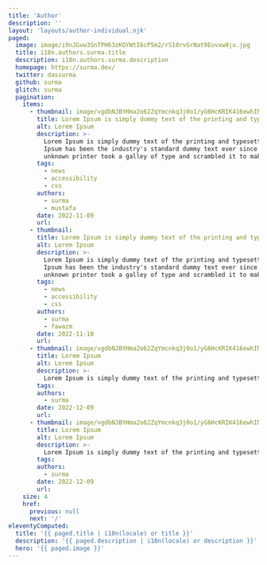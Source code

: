 ```yaml
---
title: 'Author'
description: ''
layout: 'layouts/author-individual.njk'
paged:
  image: image/i9nJGvw3SnTPH63zKOYWtI6cP5m2/rS10rvGrNat9Euvxw8ju.jpg
  title: i18n.authors.surma.title
  description: i18n.authors.surma.description
  homepage: https://surma.dev/
  twitter: dassurma
  github: surma
  glitch: surma
  pagination:
    items:
      - thumbnail: image/vgdbNJBYHma2o62ZqYmcnkq3j0o1/yG6HcKRIK416ewhINL0T.jpg
        title: Lorem Ipsum is simply dummy text of the printing and typesetting industry
        alt: Lorem Ipsum
        description: >-
          Lorem Ipsum is simply dummy text of the printing and typesetting industry. Lorem
          Ipsum has been the industry's standard dummy text ever since the 1500s, when an
          unknown printer took a galley of type and scrambled it to make a type specimen book
        tags:
          - news
          - accessibility
          - css
        authors:
          - surma
          - mustafa
        date: 2022-11-09
        url:
      - thumbnail:
        title: Lorem Ipsum is simply dummy text of the printing and typesetting industry
        alt: Lorem Ipsum
        description: >-
          Lorem Ipsum is simply dummy text of the printing and typesetting industry. Lorem
          Ipsum has been the industry's standard dummy text ever since the 1500s, when an
          unknown printer took a galley of type and scrambled it to make a type specimen book
        tags:
          - news
          - accessibility
          - css
        authors:
          - surma
          - fawazm
        date: 2022-11-10
        url:
      - thumbnail: image/vgdbNJBYHma2o62ZqYmcnkq3j0o1/yG6HcKRIK416ewhINL0T.jpg
        title: Lorem Ipsum
        alt: Lorem Ipsum
        description: >-
          Lorem Ipsum is simply dummy text of the printing and typesetting industry.
        tags:
        authors:
          - surma
        date: 2022-12-09
        url:
      - thumbnail: image/vgdbNJBYHma2o62ZqYmcnkq3j0o1/yG6HcKRIK416ewhINL0T.jpg
        title: Lorem Ipsum
        alt: Lorem Ipsum
        description: >-
          Lorem Ipsum is simply dummy text of the printing and typesetting industry.
        tags:
        authors:
          - surma
        date: 2022-12-09
        url:
    size: 4
    href:
      previous: null
      next: '/'
eleventyComputed:
  title: '{{ paged.title | i18n(locale) or title }}'
  description: '{{ paged.description | i18n(locale) or description }}'
  hero: '{{ paged.image }}'
---
```

